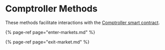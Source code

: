 # Comptroller Methods

These methods facilitate interactions with the [Comptroller smart contract](../../comptroller/).

{% page-ref page="enter-markets.md" %}

{% page-ref page="exit-market.md" %}


